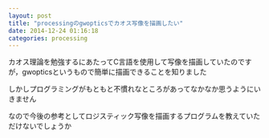 ```yaml
---
layout: post
title: "processingのgwopticsでカオス写像を描画したい"
date: 2014-12-24 01:16:18
categories: processing
---
```

<p>カオス理論を勉強するにあたってC言語を使用して写像を描画していたのですが，gwopticsというもので簡単に描画できることを知りました</p>

<p>しかしプログラミングがもともと不慣れなところがあってなかなか思うようにいきません</p>

<p>なので今後の参考としてロジスティック写像を描画するプログラムを教えていただけないでしょうか</p>
